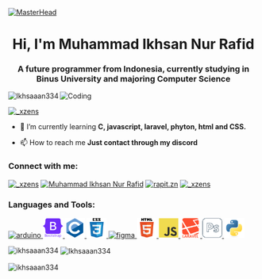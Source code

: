 [![MasterHead](https://s7.ezgif.com/tmp/ezgif-7-6fc44d110b.gif)](https://discord.gg/vpKPDNF)
<h1 align="center">Hi, I'm Muhammad Ikhsan Nur Rafid</h1>
<h3 align="center">A future programmer from Indonesia, currently studying in Binus University and majoring Computer Science</h3>
<img align="right" alt="Coding" width="400" src="https://i.pinimg.com/originals/f9/ba/23/f9ba232d6b18c80b3a95c1ec8dc1c796.gif">


<p align="left"> <img src="https://komarev.com/ghpvc/?username=Ikhsaaan334&label=Profile%20views&color=0e75b6&style=flat" alt="Ikhsaaan334" /> </p>

<p align="left"> <a href="https://twitter.com/_xzens" target="blank"><img src="https://img.shields.io/twitter/follow/_xzens?logo=twitter&style=for-the-badge" alt="_xzens" /></a> </p>

- 🌱 I’m currently learning **C, javascript, laravel, phyton, html and CSS.**

- 📫 How to reach me **Just contact through my discord**

<h3 align="left">Connect with me:</h3>
<p align="left">
<a href="https://twitter.com/_xzens" target="blank"><img align="center" src="https://raw.githubusercontent.com/rahuldkjain/github-profile-readme-generator/master/src/images/icons/Social/twitter.svg" alt="_xzens" height="30" width="40" /></a>
<a href="https://www.linkedin.com/in/muhammad-ikhsan-nur-rafid-4b33aa326/" target="blank"><img align="center" src="https://raw.githubusercontent.com/rahuldkjain/github-profile-readme-generator/master/src/images/icons/Social/linked-in-alt.svg" alt="Muhammad Ikhsan Nur Rafid" height="30" width="40" /></a>
<a href="https://instagram.com/rapit.zn" target="blank"><img align="center" src="https://raw.githubusercontent.com/rahuldkjain/github-profile-readme-generator/master/src/images/icons/Social/instagram.svg" alt="rapit.zn" height="30" width="40" /></a>
<a href="https://discord.gg/_xzens" target="blank"><img align="center" src="https://raw.githubusercontent.com/rahuldkjain/github-profile-readme-generator/master/src/images/icons/Social/discord.svg" alt="_xzens" height="30" width="40" /></a>
</p>

<h3 align="left">Languages and Tools:</h3>
<p align="left"> <a href="https://www.arduino.cc/" target="_blank" rel="noreferrer"> <img src="https://cdn.worldvectorlogo.com/logos/arduino-1.svg" alt="arduino" width="40" height="40"/> </a> <a href="https://getbootstrap.com" target="_blank" rel="noreferrer"> <img src="https://raw.githubusercontent.com/devicons/devicon/master/icons/bootstrap/bootstrap-plain-wordmark.svg" alt="bootstrap" width="40" height="40"/> </a> <a href="https://www.cprogramming.com/" target="_blank" rel="noreferrer"> <img src="https://raw.githubusercontent.com/devicons/devicon/master/icons/c/c-original.svg" alt="c" width="40" height="40"/> </a> <a href="https://www.w3schools.com/css/" target="_blank" rel="noreferrer"> <img src="https://raw.githubusercontent.com/devicons/devicon/master/icons/css3/css3-original-wordmark.svg" alt="css3" width="40" height="40"/> </a> <a href="https://www.figma.com/" target="_blank" rel="noreferrer"> <img src="https://www.vectorlogo.zone/logos/figma/figma-icon.svg" alt="figma" width="40" height="40"/> </a> <a href="https://www.w3.org/html/" target="_blank" rel="noreferrer"> <img src="https://raw.githubusercontent.com/devicons/devicon/master/icons/html5/html5-original-wordmark.svg" alt="html5" width="40" height="40"/> </a> <a href="https://developer.mozilla.org/en-US/docs/Web/JavaScript" target="_blank" rel="noreferrer"> <img src="https://raw.githubusercontent.com/devicons/devicon/master/icons/javascript/javascript-original.svg" alt="javascript" width="40" height="40"/> </a> <a href="https://laravel.com/" target="_blank" rel="noreferrer"> <img src="https://raw.githubusercontent.com/devicons/devicon/master/icons/laravel/laravel-plain-wordmark.svg" alt="laravel" width="40" height="40"/> </a> <a href="https://www.photoshop.com/en" target="_blank" rel="noreferrer"> <img src="https://raw.githubusercontent.com/devicons/devicon/master/icons/photoshop/photoshop-line.svg" alt="photoshop" width="40" height="40"/> </a> <a href="https://www.python.org" target="_blank" rel="noreferrer"> <img src="https://raw.githubusercontent.com/devicons/devicon/master/icons/python/python-original.svg" alt="python" width="40" height="40"/> </a> </p>

<p><img align="left" src="https://github-readme-stats.vercel.app/api/top-langs?username=ikhsaaan334&show_icons=true&locale=en&layout=compact" alt="ikhsaaan334" /></p>

<p>&nbsp;<img align="center" src="https://github-readme-stats.vercel.app/api?username=ikhsaaan334&show_icons=true&locale=en" alt="Ikhsaaan334" /></p>

<p><img align="center" src="https://github-readme-streak-stats.herokuapp.com/?user=ikhsaaan334&" alt="ikhsaaan334" /></p>
